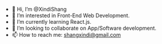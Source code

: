 - 👋 Hi, I’m @XindiShang
- 👀 I’m interested in Front-End Web Development.
- 🌱 I’m currently learning React.js.
- 💞️ I’m looking to collaborate on App/Software development.
- 📫 How to reach me: shangxindi@gmail.com

<!---
XindiShang/XindiShang is a ✨ special ✨ repository because its `README.md` (this file) appears on your GitHub profile.
You can click the Preview link to take a look at your changes.
--->
